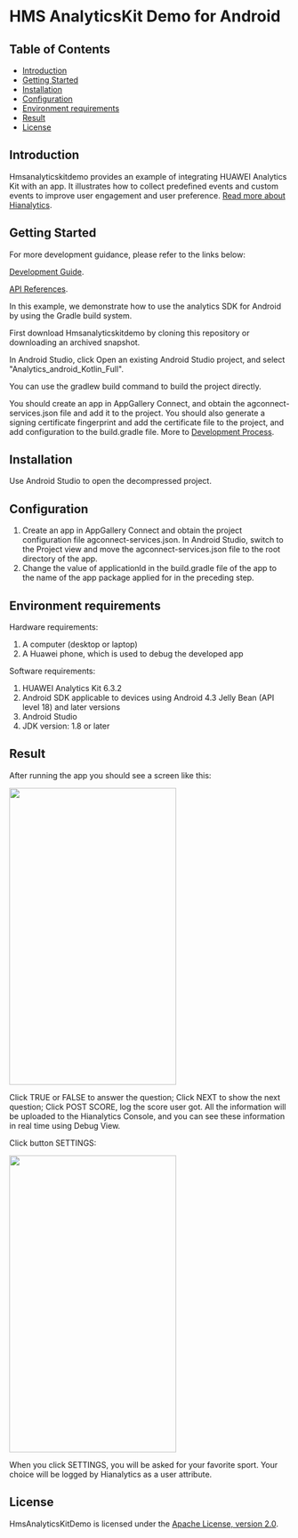 # HMS AnalyticsKit Demo for Android


## Table of Contents

* [Introduction](#introduction)
* [Getting Started](#getting-started)
* [Installation](#installation)
* [Configuration ](#configuration )
* [Environment requirements](#environment-requirements)
* [Result](#result)
* [License](#license)


## Introduction
Hmsanalyticskitdemo provides an example of integrating HUAWEI Analytics Kit with an app. It illustrates how to collect predefined events and custom events to improve user engagement and user preference.
[Read more about Hianalytics](https://developer.huawei.com/consumer/en/doc/development/HMSCore-Guides/introduction-0000001050745149).

## Getting Started

For more development guidance, please refer to the links below:

[Development Guide](https://developer.huawei.com/consumer/en/doc/development/HMSCore-Guides/android-dev-process-0000001050163813).

[API References](https://developer.huawei.com/consumer/en/doc/development/HMSCore-References/android-api-analytics-overview-0000001051067140).

In this example, we demonstrate how to use the analytics SDK for Android by using the Gradle build system.

First download Hmsanalyticskitdemo by cloning this repository or downloading an archived snapshot.

In Android Studio, click Open an existing Android Studio project, and select "Analytics_android_Kotlin_Full".

You can use the gradlew build command to build the project directly.

You should create an app in AppGallery Connect, and obtain the agconnect-services.json file and add it to the project. You should also generate a signing certificate fingerprint and add the certificate file to the project, and add configuration to the build.gradle file.  More to [Development Process](https://developer.huawei.com/consumer/en/doc/development/HMSCore-Guides/android-dev-process-0000001050163813).


## Installation
Use Android Studio to open the decompressed project.

## Configuration
1. Create an app in AppGallery Connect and obtain the project configuration file agconnect-services.json. In Android Studio, switch to the Project view and move the agconnect-services.json file to the root directory of the app.
2. Change the value of applicationId in the build.gradle file of the app to the name of the app package applied for in the preceding step.

## Environment requirements
Hardware requirements:
1. A computer (desktop or laptop)
2. A Huawei phone, which is used to debug the developed app
  
Software requirements:
1. HUAWEI Analytics Kit 6.3.2
2. Android SDK applicable to devices using Android 4.3 Jelly Bean (API level 18) and later versions
3. Android Studio 
4. JDK version: 1.8 or later

## Result
After running the app you should see a screen like this:

<img src="./images/screen_0.PNG" height="534" width="300" style="max-width:100%;">

Click TRUE or FALSE to answer the question; Click NEXT to show the next question; Click POST SCORE, log the score user got. All the information will be uploaded to the Hianalytics Console, and you can see these information in real time using Debug View.

Click button SETTINGS:

<img src="./images/screen_1.PNG" height="534" width="300" style="max-width:100%;">

When you click SETTINGS, you will be asked for your favorite sport. Your choice will be logged by Hianalytics as a user attribute.

##  License
HmsAnalyticsKitDemo is licensed under the [Apache License, version 2.0](http://www.apache.org/licenses/LICENSE-2.0).

